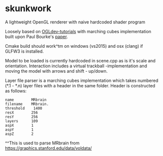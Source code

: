 # skunkwork
A lightweight OpenGL renderer with naive hardcoded shader program

Loosely based on [OGLdev-tutorials](http://ogldev.atspace.co.uk) with marching cubes implementation built upon Paul Bourke's [paper](http://paulbourke.net/geometry/polygonise/).

Cmake build should work^tm on windows (vs2015) and osx (clang) if GLFW3 is installed.

Model to be loaded is currently hardcoded in scene.cpp as is it's scale and orientation. Interaction includes a virtual trackball -implementation and moving the model with arrows and shift - up/down.

Layer file parser is a marching cubes implementation which takes numbered (\*.1 - \*.n) layer files with a header in the same folder. Header is constructed as follows:

```
name        MRbrain
filename    MRbrain.
threshold    1400
resX        256
resY        256
layers      109
aspX        1
aspY        1
aspZ        2
```

^^This is used to parse MRbrain from https://graphics.stanford.edu/data/voldata/
